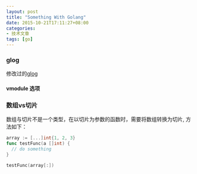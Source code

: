 ```yaml
---
layout: post
title: "Something With Golang"
date: 2015-10-21T17:11:27+08:00
categories:
- 技术文章
tags: [go]
---
```

### glog
修改过的[glog](http://github.com/chenhuaying/glog)

#### vmodule 选项

### 数组vs切片

数组与切片不是一个类型，在以切片为参数的函数时，需要将数组转换为切片, 方法如下：
```go
array := [...]int{1, 2, 3}
func testFunc(a []int) {
  // do something
}

testFunc(array[:])
```
